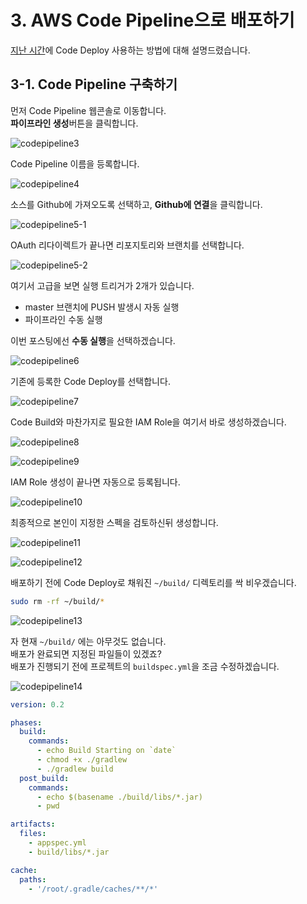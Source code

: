 # 3. AWS Code Pipeline으로 배포하기

[지난 시간](http://jojoldu.tistory.com/281)에 Code Deploy 사용하는 방법에 대해 설명드렸습니다.  
  


## 3-1. Code Pipeline 구축하기

먼저 Code Pipeline 웹콘솔로 이동합니다.  
**파이프라인 생성**버튼을 클릭합니다.

![codepipeline3](./images/codepipeline/codepipeline3.png)

Code Pipeline 이름을 등록합니다.

![codepipeline4](./images/codepipeline/codepipeline4.png)

소스를 Github에 가져오도록 선택하고, **Github에 연결**을 클릭합니다.

![codepipeline5-1](./images/codepipeline/codepipeline5-1.png)

OAuth 리다이렉트가 끝나면 리포지토리와 브랜치를 선택합니다.

![codepipeline5-2](./images/codepipeline/codepipeline5-2.png)

여기서 고급을 보면 실행 트리거가 2개가 있습니다.  

* master 브랜치에 PUSH 발생시 자동 실행
* 파이프라인 수동 실행

이번 포스팅에선 **수동 실행**을 선택하겠습니다.  

![codepipeline6](./images/codepipeline/codepipeline6.png)

기존에 등록한 Code Deploy를 선택합니다.

![codepipeline7](./images/codepipeline/codepipeline7.png)

Code Build와 마찬가지로 필요한 IAM Role을 여기서 바로 생성하겠습니다.

![codepipeline8](./images/codepipeline/codepipeline8.png)

![codepipeline9](./images/codepipeline/codepipeline9.png)

IAM Role 생성이 끝나면 자동으로 등록됩니다.

![codepipeline10](./images/codepipeline/codepipeline10.png)

최종적으로 본인이 지정한 스펙을 검토하신뒤 생성합니다.

![codepipeline11](./images/codepipeline/codepipeline11.png)

![codepipeline12](./images/codepipeline/codepipeline12.png)

배포하기 전에 Code Deploy로 채워진 ```~/build/``` 디렉토리를 싹 비우겠습니다.

```bash
sudo rm -rf ~/build/*
```

![codepipeline13](./images/codepipeline/codepipeline13.png)

자 현재 ```~/build/``` 에는 아무것도 없습니다.  
배포가 완료되면 지정된 파일들이 있겠죠?  
배포가 진행되기 전에 프로젝트의 ```buildspec.yml```을 조금 수정하겠습니다.

![codepipeline14](./images/codepipeline/codepipeline14.png)

```yml
version: 0.2

phases:
  build:
    commands:
      - echo Build Starting on `date`
      - chmod +x ./gradlew
      - ./gradlew build
  post_build:
    commands:
      - echo $(basename ./build/libs/*.jar)
      - pwd

artifacts:
  files:
    - appspec.yml
    - build/libs/*.jar

cache:
  paths:
    - '/root/.gradle/caches/**/*'
```
